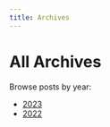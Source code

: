 ```yaml
---
title: Archives
---
```


# All Archives

Browse posts by year:

- [2023](/blog/archive/2023/)
- [2022](/blog/archive/2022/)

